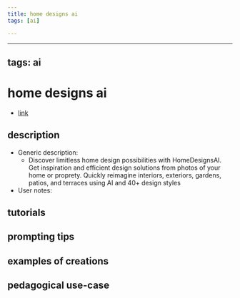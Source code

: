 ```yaml
---
title: home designs ai
tags: [ai]

---
```


---
tags: ai 
---


# home designs ai


* [link](https://homedesigns.ai/?via=aitoolsdirectory-com)

## description
* Generic description: 
    * Discover limitless home design possibilities with HomeDesignsAI. Get inspiration and efficient design solutions from photos of your home or proprety. Quickly reimagine interiors, exteriors, gardens, patios, and terraces using AI and 40+ design styles
* User notes:

## tutorials

## prompting tips

## examples of creations 

## pedagogical use-case 
